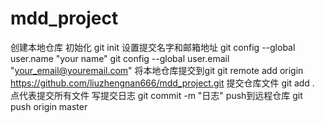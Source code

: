 # mdd_project
创建本地仓库 初始化
  git init
设置提交名字和邮箱地址 
  git config --global user.name "your name"
  git config --global user.email "your_email@youremail.com"
将本地仓库提交到git
  git remote add origin https://github.com/liuzhengnan666/mdd_project.git
提交仓库文件
  git add . 点代表提交所有文件
写提交日志
  git commit -m "日志"
push到远程仓库
  git push origin master
